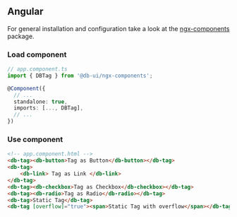 ## Angular

For general installation and configuration take a look at
the [ngx-components](https://www.npmjs.com/package/@db-ui/ngx-components) package.

### Load component

```ts app.component.ts
// app.component.ts
import { DBTag } from '@db-ui/ngx-components';

@Component({
  // ...
  standalone: true,
  imports: [..., DBTag],
  // ...
})
```

### Use component

```html app.component.html
<!-- app.component.html -->
<db-tag><db-button>Tag as Button</db-button></db-tag>
<db-tag>
	<db-link> Tag as Link </db-link>
</db-tag>
<db-tag><db-checkbox>Tag as Checkbox</db-checkbox></db-tag>
<db-tag><db-radio>Tag as Radio</db-radio></db-tag>
<db-tag>Static Tag</db-tag>
<db-tag [overflow]="true"><span>Static Tag with overflow</span></db-tag>
```
